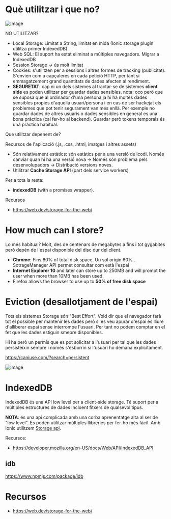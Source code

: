 # Què utilitzar i que no?

![image](https://user-images.githubusercontent.com/4015406/150647979-a945799f-8328-46da-8018-015f2c6a28da.png)

NO UTILITZAR?
- Local Storage: Limitat a String, limitat en mida (Ionic storage plugin utilitza primer IndexedDB)
- Web SQL: El suport ha estat eliminat a múltiples navegadors. Migrar a IndexedDB
- Session Storage -> ús molt limitat
- Cookies: s'utilitzen per a sessions i altres formes de tracking (publicitat). S'envien com a capçaleres en cada petició HTTP, per tant si emmagatzement grand quantitats de dades afecten al rendiment.
- **SEGURETAT**: cap ni un dels sistemes al tractar-se de sistemes **client side** es poden utilitzar per guardar dades sensibles. nota: oco però que se suposa que al ordinador d'una persona ja hi ha moltes dades sensibles propies d'aquella usuari/persona i en cas de ser hackejat els problemes que pot tenir segurament van més enllà. Per exemple no guardar dades de altres usuaris o dades sensibles en general es una bona pràctica (cal fer-ho al backend). Guardar però tokens temporals és una pràctica habitual.

Que utilitzar depenent de? 

Recursos de l'aplicació (.js, .css, .html, imatges i altres assets)
- Són relativament estàtics: són estàtics per a una versió de lcodi. Només canviar quan hi ha una versió nova -> Només són problema pels desenvolupadors -> Distribució versions noves.
- Utilitzar **Cache Storage API** (part dels service workers)

Per a tota la resta:
- **indexedDB** (with a promises wrapper).

Recursos
- https://web.dev/storage-for-the-web/

# How much can I store?

Lo més habitual? Molt, des de centenars de megabytes a fins i tot gygabites però depén de l'espai disponible del disc dur del client.

- **Chrome**: Fins 80% of total disk space. Un sol origin 60% . SotrageManager API permet consultar com està l'espai
- **Internet Explorer 10** and later can store up to 250MB and will prompt the user when more than 10MB has been used.
- Firefox allows the browser to use up to **50% of free disk space**

# Eviction (desallotjament de l'espai)

Tots els sistemes Storage són "Best Effort". Vold dir que el navegador farà tot el possible per mantenir les dades però si es veu apurar d'espai és lliure d'alliberar espai sense interrompe l'usuari. Per tant no podem comptar en el fet que les dades estiguin smepre disponibles.

HI ha però un permís que es pot solicitar a l'usuari per tal que les dades persisteixin sempre i només s'esborrin si l'usuari ho demana explícitament.

https://caniuse.com/?search=persistent

![image](https://user-images.githubusercontent.com/4015406/150648622-83ba6f5c-58d6-4079-8663-265ac6ee8d0e.png)

# IndexedDB

IndexedDB és una API low level per a client-side storage. Té suport per a múltiples estructures de dades incloent fitxers de qualsevol tipus. 

**NOTA**: és una api complicada amb una corba aprenentatge alta al ser de "low level". Es poden utilitzar múltiples llibreries per fer-ho més fàcil. Amb Ionic utilitzem [Storage api](https://github.com/ionic-team/ionic-storage).

Recursos:
- https://developer.mozilla.org/en-US/docs/Web/API/IndexedDB_API

## idb

https://www.npmjs.com/package/idb



# Recursos

- https://web.dev/storage-for-the-web/
